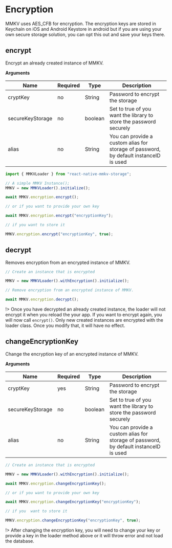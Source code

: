 # Encryption

MMKV uses AES_CFB for encryption. The encryption keys are stored in Keychain on iOS and Android Keystore in android but if you are using your own secure storage solution, you can opt this out and save your keys there.

## encrypt

Encrypt an already created instance of MMKV.

**Arguments**

| Name             | Required | Type    | Description                                                                           |
|------------------|----------|---------|---------------------------------------------------------------------------------------|
| cryptKey         | no       | String  | Password to encrypt the storage                                                       |
| secureKeyStorage | no       | boolean | Set to true of you want the library to store the password securely                    |
| alias            | no       | String  | You can provide a custom alias for storage of password, by default instanceID is used |

```js
import { MMKVLoader } from "react-native-mmkv-storage";

// A simple MMKV Instance();
MMKV = new MMKVLoader().initialize();

await MMKV.encryption.encrypt();

// or if you want to provide your own key

await MMKV.encryption.encrypt("encryptionKey");

// if you want to store it

MMKV.encryption.encrypt("encryptionKey", true);
```

## decrypt

Removes encryption from an encrypted instance of MMKV.

```js
// Create an instance that is encrypted

MMKV = new MMKVLoader().withEncryption().initialize();

// Remove encryption from an encrypted instance of MMKV.

await MMKV.encryption.decrypt();
```

!> Once you have decrypted an already created instance, the loader will not encrypt it when you reload the your app. If you want to encrypt again, you will now call `encrypt()`. Only new created instances are encrypted with the loader class. Once you modify that, it will have no effect.

## changeEncryptionKey

Change the encryption key of an encrypted instance of MMKV.

**Arguments**

| Name             | Required | Type    | Description                                                                           |
|------------------|----------|---------|---------------------------------------------------------------------------------------|
| cryptKey         | yes      | String  | Password to encrypt the storage                                                       |
| secureKeyStorage | no       | boolean | Set to true of you want the library to store the password securely                    |
| alias            | no       | String  | You can provide a custom alias for storage of password, by default instanceID is used |

```js
// Create an instance that is encrypted

MMKV = new MMKVLoader().withEncryption().initialize();

await MMKV.encryption.changeEncryptionKey();

// or if you want to provide your own key

await MMKV.encryption.changeEncryptionKey("encryptionKey");

// if you  want to store it

MMKV.encryption.changeEncryptionKey("encryptionKey", true);
```

!> After changing the encryption key, you will need to change your key or provide a key in the loader method above or it will throw error and not load the database.
